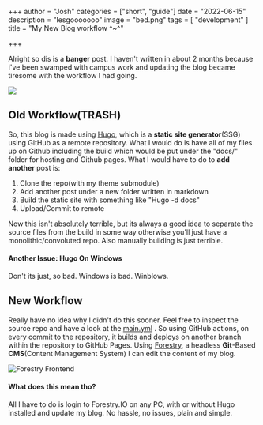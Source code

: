 +++
author = "Josh"
categories = ["short", "guide"]
date = "2022-06-15"
description = "lesgooooooo"
image = "bed.png"
tags = [
    "development"
    ]
title = "My New Blog workflow ^~^"

+++
<!--more-->

Alright so dis is a **banger** post. I haven't written in about 2 months because I've been swamped with campus work and updating the blog became tiresome with the workflow I had going. 

 ![](https://macawls.dev/apu-gallery/apu/beer.jpeg)

## Old Workflow(TRASH)

So, this blog is made using [Hugo](), which is a **static site generator**(SSG) using GitHub as a remote repository. What I would do is have all of my files up on Github including the build which would be put under the "docs/" folder for hosting and Github pages. What I would have to do to **add another** post is:

1. Clone the repo(with my theme submodule)
2. Add another post under a new folder written in markdown
3. Build the static site with something like "Hugo -d docs" 
4. Upload/Commit to remote

Now this isn't absolutely terrible, but its always a good idea to separate the source files from the build in some way otherwise you'll just have a monolithic/convoluted repo. Also manually building is just terrible. 

#### Another Issue: Hugo On Windows

Don't its just, so bad. Windows is bad. Winblows. 

## New Workflow 

Really have no idea why I didn't do this sooner. Feel free to inspect the source repo and have a look at the [main.yml](https://github.com/Macawls/blog/blob/based/.github/workflows/main.yml "main.yml") . So using GitHub actions, on every commit to the repository, it builds and deploys on another branch within the repository to GitHub Pages. Using [Forestry](), a headless **Git**-Based **CMS**(Content Management System) I can edit the content of my blog. 

![Forestry Frontend](https://i.imgur.com/DV6cRA6.png)

#### What does this mean tho?

All I have to do is login to Forestry.IO on any PC, with or without Hugo installed and update my blog. No hassle, no issues, plain and simple. 